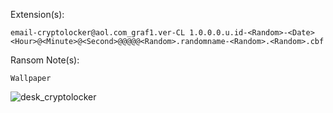 Extension(s): 
```
email-cryptolocker@aol.com_graf1.ver-CL 1.0.0.0.u.id-<Random>-<Date> <Hour>@<Minute>@<Second>@@@@@<Random>.randomname-<Random>.<Random>.cbf
```
Ransom Note(s): 
```
Wallpaper
```
![desk_cryptolocker](https://github.com/user-attachments/assets/8c9f39d6-76fb-435d-8674-a69b710c01a5)
